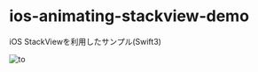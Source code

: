# ios-animating-stackview-demo
iOS StackViewを利用したサンプル(Swift3)

![to](https://cloud.githubusercontent.com/assets/9479568/26022359/a750add8-37de-11e7-8548-c65799a1ab2f.gif)
